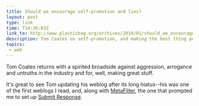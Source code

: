 ```yaml
---
title: Should we encourage self-promotion and lies?
layout: post
type: link
time: T14:36:03Z
link_to: http://www.plasticbag.org/archives/2010/01/should_we_encourage_s/
description: Tom Coates on self-promotion, and making the best thing possible.
topics:
 - web
---
```

Tom Coates returns with a spirited broadside against aggression, arrogance and untruths in the industry and for, well, making great stuff.

<p class="small">It's great to see Tom updating his weblog after its long hiatus--his was one of the first weblogs I read, and, along with <a href="http://metafilter.com">MetaFilter</a>, the one that prompted me to set up <a href="http://submitresponse.co.uk/weblog/">Submit Response</a>.</p>